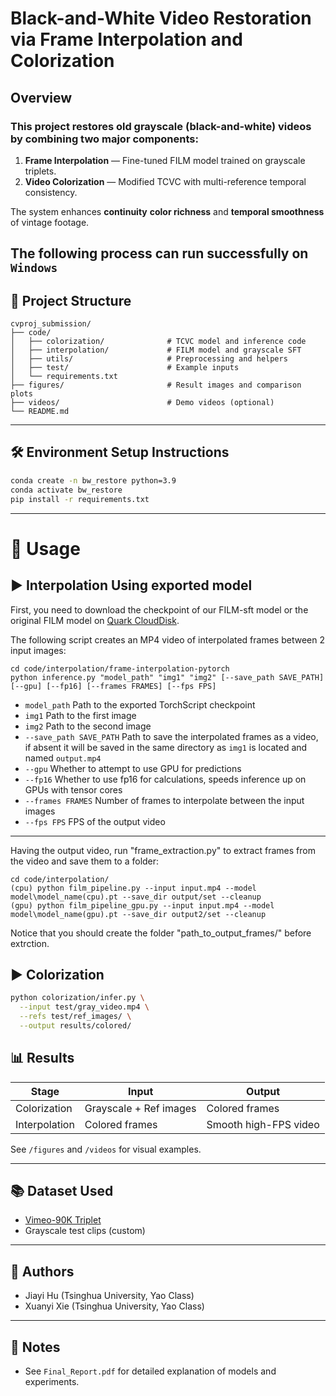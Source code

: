 # Black-and-White Video Restoration via Frame Interpolation and Colorization 

##  Overview

### This project restores old grayscale (black-and-white) videos by combining two major components:

1.  **Frame Interpolation** — Fine-tuned FILM model trained on grayscale triplets.
2.  **Video Colorization** — Modified TCVC with multi-reference temporal consistency.

The system enhances **continuity** **color richness** and **temporal smoothness** of vintage footage.

The following process can run successfully on ``Windows``
---

## 📁 Project Structure

```text
cvproj_submission/
├── code/
│   ├── colorization/              # TCVC model and inference code
│   ├── interpolation/             # FILM model and grayscale SFT
│   ├── utils/                     # Preprocessing and helpers
│   ├── test/                      # Example inputs
│   └── requirements.txt
├── figures/                       # Result images and comparison plots
├── videos/                        # Demo videos (optional)
└── README.md
```

---

## 🛠️ Environment Setup Instructions

```bash
conda create -n bw_restore python=3.9
conda activate bw_restore
pip install -r requirements.txt
```

---

# 🔧 Usage

## ▶ Interpolation Using exported model
First, you need to download the checkpoint of our FILM-sft model or the original FILM model on [Quark CloudDisk](https://drive.google.com/drive/folders/1XwXQZw_q5_Z-5_Yyz7yjw_jXQ5Q_YxQ5?usp=sharing).

The following script creates an MP4 video of interpolated frames between 2 input images:
```
cd code/interpolation/frame-interpolation-pytorch
python inference.py "model_path" "img1" "img2" [--save_path SAVE_PATH] [--gpu] [--fp16] [--frames FRAMES] [--fps FPS]
```
* ```model_path``` Path to the exported TorchScript checkpoint
* ```img1``` Path to the first image
* ```img2``` Path to the second image
* ```--save_path SAVE_PATH``` Path to save the interpolated frames as a video, if absent it will be saved in the same directory as ```img1``` is located and named ```output.mp4```
* ```--gpu``` Whether to attempt to use GPU for predictions
* ```--fp16``` Whether to use fp16 for calculations, speeds inference up on GPUs with tensor cores
* ```--frames FRAMES``` Number of frames to interpolate between the input images
* ```--fps FPS``` FPS of the output video
---

Having the output video, run "frame_extraction.py" to extract frames from the video and save them to a folder:
```
cd code/interpolation/
(cpu) python film_pipeline.py --input input.mp4 --model model\model_name(cpu).pt --save_dir output/set --cleanup
(gpu) python film_pipeline_gpu.py --input input.mp4 --model model\model_name(gpu).pt --save_dir output2/set --cleanup
```
Notice that you should create the folder "path_to_output_frames/" before extrction.

## ▶ Colorization

```bash
python colorization/infer.py \
  --input test/gray_video.mp4 \
  --refs test/ref_images/ \
  --output results/colored/
```




## 📊 Results

| Stage          | Input                     | Output                       |
|----------------|----------------------------|-------------------------------|
| Colorization   | Grayscale + Ref images     | Colored frames                |
| Interpolation  | Colored frames             | Smooth high-FPS video         |

See `/figures` and `/videos` for visual examples.

---

## 📚 Dataset Used

- [Vimeo-90K Triplet](http://toflow.csail.mit.edu/)
- Grayscale test clips (custom)

---

## 👥 Authors

- Jiayi Hu (Tsinghua University, Yao Class)
- Xuanyi Xie (Tsinghua University, Yao Class)

---

## 📌 Notes

- See `Final_Report.pdf` for detailed explanation of models and experiments.
